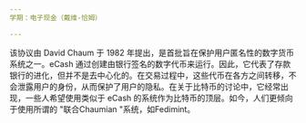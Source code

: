 ```yaml
---
学期：电子现金（戴维-恰姆）

---
```

该协议由 David Chaum 于 1982 年提出，是首批旨在保护用户匿名性的数字货币系统之一。eCash 通过创建由银行签名的数字代币来运行。因此，它代表了存款银行的进化，但并不是去中心化的。在交易过程中，这些代币在各方之间转移，不会泄露用户的身份，从而保护了用户的隐私。在关于比特币的讨论中，它经常出现，一些人希望使用类似于 eCash 的系统作为比特币的顶层。如今，人们更倾向于使用所谓的 "联合Chaumian "系统，如Fedimint。